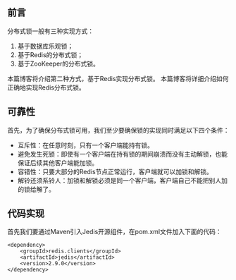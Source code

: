 ## 前言
分布式锁一般有三种实现方式：
1. 基于数据库乐观锁；
2. 基于Redis的分布式锁；
3. 基于ZooKeeper的分布式锁。

本篇博客将介绍第二种方式，基于Redis实现分布式锁。
本篇博客将详细介绍如何正确地实现Redis分布式锁。

## 可靠性
首先，为了确保分布式锁可用，我们至少要确保锁的实现同时满足以下四个条件：
* 互斥性：在任意时刻，只有一个客户端能持有锁。
* 避免发生死锁：即使有一个客户端在持有锁的期间崩溃而没有主动解锁，也能保证后续其他客户端能加锁。
* 容错性：只要大部分的Redis节点正常运行，客户端就可以加锁和解锁。
* 解铃还须系铃人：加锁和解锁必须是同一个客户端，客户端自己不能把别人加的锁给解了。

## 代码实现
首先我们要通过Maven引入Jedis开源组件，在pom.xml文件加入下面的代码：
```
<dependency>
    <groupId>redis.clients</groupId>
    <artifactId>jedis</artifactId>
    <version>2.9.0</version>
</dependency>
```
